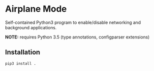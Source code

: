 # Airplane Mode
Self-contained Python3 program to enable/disable networking and background
applications.

**NOTE:** requires Python 3.5 (type annotations, configparser extensions)

## Installation
```
pip3 install .
```
